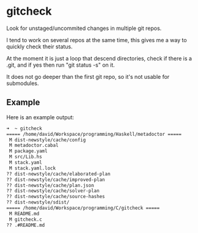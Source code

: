 # gitcheck

Look for unstaged/uncommited changes in multiple git repos.

I tend to work on several repos at the same time, this gives me
a way to quickly check their status.

At the moment it is just a loop that descend directories, check if
there is a .git, and if yes then run "git status -s" on it.

It does not go deeper than the first git repo, so it's not usable for
submodules.

## Example

Here is an example output:
```bash
➜  ~ gitcheck
===== /home/david/Workspace/programming/Haskell/metadoctor =====
 M dist-newstyle/cache/config
 M metadoctor.cabal
 M package.yaml
 M src/Lib.hs
 M stack.yaml
 M stack.yaml.lock
?? dist-newstyle/cache/elaborated-plan
?? dist-newstyle/cache/improved-plan
?? dist-newstyle/cache/plan.json
?? dist-newstyle/cache/solver-plan
?? dist-newstyle/cache/source-hashes
?? dist-newstyle/sdist/
===== /home/david/Workspace/programming/C/gitcheck =====
 M README.md
 M gitcheck.c
?? .#README.md
 ```
